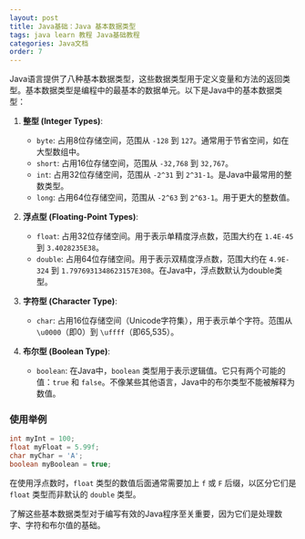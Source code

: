 ```yaml
---
layout: post
title: Java基础：Java 基本数据类型
tags: java learn 教程 Java基础教程
categories: Java文档
order: 7
---
```

Java语言提供了八种基本数据类型，这些数据类型用于定义变量和方法的返回类型。基本数据类型是编程中的最基本的数据单元。以下是Java中的基本数据类型：

1. **整型 (Integer Types)**:
   - `byte`: 占用8位存储空间，范围从 `-128` 到 `127`。通常用于节省空间，如在大型数组中。
   - `short`: 占用16位存储空间，范围从 `-32,768` 到 `32,767`。
   - `int`: 占用32位存储空间，范围从 `-2^31` 到 `2^31-1`。是Java中最常用的整数类型。
   - `long`: 占用64位存储空间，范围从 `-2^63` 到 `2^63-1`。用于更大的整数值。

2. **浮点型 (Floating-Point Types)**:
   - `float`: 占用32位存储空间。用于表示单精度浮点数，范围大约在 `1.4E-45` 到 `3.4028235E38`。
   - `double`: 占用64位存储空间。用于表示双精度浮点数，范围大约在 `4.9E-324` 到 `1.7976931348623157E308`。在Java中，浮点数默认为double类型。

3. **字符型 (Character Type)**:
   - `char`: 占用16位存储空间（Unicode字符集），用于表示单个字符。范围从 `\u0000`（即0）到 `\uffff`（即65,535）。

4. **布尔型 (Boolean Type)**:
   - `boolean`: 在Java中，`boolean` 类型用于表示逻辑值。它只有两个可能的值：`true` 和 `false`。不像某些其他语言，Java中的布尔类型不能被解释为数值。

### 使用举例

```java
int myInt = 100;
float myFloat = 5.99f;
char myChar = 'A';
boolean myBoolean = true;
```

在使用浮点数时，`float` 类型的数值后面通常需要加上 `f` 或 `F` 后缀，以区分它们是 `float` 类型而非默认的 `double` 类型。

了解这些基本数据类型对于编写有效的Java程序至关重要，因为它们是处理数字、字符和布尔值的基础。